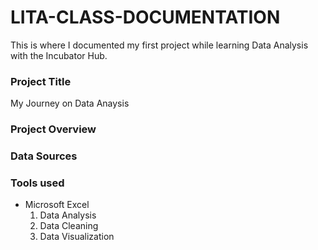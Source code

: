 # LITA-CLASS-DOCUMENTATION
This is where I documented my first project while learning Data Analysis with the Incubator Hub.

### Project Title
My Journey on Data Anaysis

### Project Overview

### Data Sources

### Tools used
- Microsoft Excel
  1. Data Analysis
  2. Data Cleaning
  3. Data Visualization

